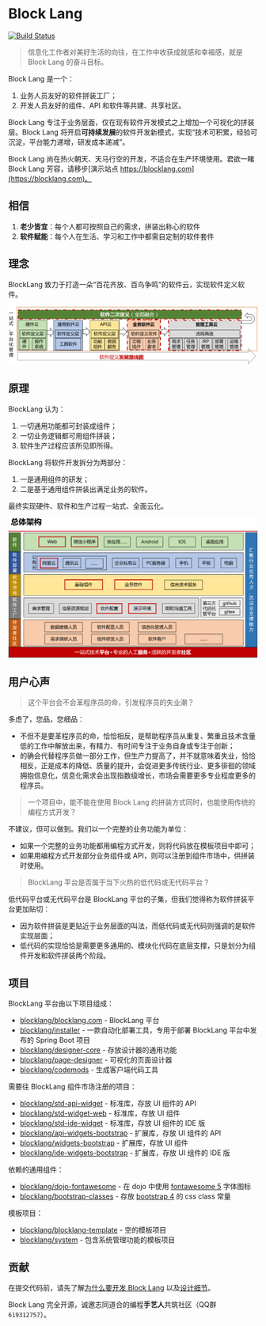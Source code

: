 ﻿# Block Lang

[![Build Status](https://travis-ci.org/blocklang/blocklang.com.svg?branch=master)](https://travis-ci.org/blocklang/blocklang.com)

> 信息化工作者对美好生活的向往，在工作中收获成就感和幸福感，就是 Block Lang 的奋斗目标。

Block Lang 是一个：

1. 业务人员友好的软件拼装工厂；
2. 开发人员友好的组件、API 和软件等共建、共享社区。

Block Lang 专注于业务层面，仅在现有软件开发模式之上增加一个可视化的拼装层。Block Lang 将开启**可持续发展**的软件开发新模式，实现“技术可积累，经验可沉淀，平台能力递增，研发成本递减”。

Block Lang 尚在热火朝天、天马行空的开发，不适合在生产环境使用。君欲一睹 Block Lang 芳容，请移步[演示站点 https://blocklang.com](https://blocklang.com)。

## 相信

1. **老少皆宜**：每个人都可按照自己的需求，拼装出称心的软件
2. **软件赋能**：每个人在生活、学习和工作中都需自定制的软件套件

## 理念

BlockLang 致力于打造一朵“百花齐放、百鸟争鸣”的软件云，实现软件定义软件。

![Block Lang Idea](docs/spec/images/blocklang-idea.png)

## 原理

BlockLang 认为：

1. 一切通用功能都可封装成组件；
2. 一切业务逻辑都可用组件拼装；
3. 软件生产过程应该所见即所得。

BlockLang 将软件开发拆分为两部分：

1. 一是通用组件的研发；
2. 二是基于通用组件拼装出满足业务的软件。

最终实现硬件、软件和生产过程一站式、全面云化。

![Block Lang Architecture](docs/spec/images/blocklang-architecture.png)

## 用户心声

> 这个平台会不会革程序员的命，引发程序员的失业潮？

多虑了，您品，您细品：

* 不但不是要革程序员的命，恰恰相反，是帮助程序员从重复、繁重且技术含量低的工作中解放出来，有精力、有时间专注于业务自身或专注于创新；
* 的确会代替程序员做一部分工作，但生产力提高了，并不就意味着失业，恰恰相反，正是成本的降低、质量的提升，会促进更多传统行业、更多徘徊的领域拥抱信息化，信息化需求会出现指数级增长，市场会需要更多专业程度更多的程序员。

> 一个项目中，能不能在使用 Block Lang 的拼装方式同时，也能使用传统的编程方式开发？

不建议，但可以做到。我们以一个完整的业务功能为单位：

* 如果一个完整的业务功能都用编程方式开发，则将代码放在模板项目中即可；
* 如果用编程方式开发部分业务组件或 API，则可以注册到组件市场中，供拼装时使用。

> BlockLang 平台是否属于当下火热的低代码或无代码平台？

低代码平台或无代码平台是 BlockLang 平台的子集，但我们觉得称为软件拼装平台更加贴切：

* 因为软件拼装是更贴近于业务层面的叫法，而低代码或无代码则强调的是软件实现层面；
* 低代码的实现恰恰是需要更多通用的、模块化代码在底层支撑，只是划分为组件开发和软件拼装两个阶段。

## 项目

BlockLang 平台由以下项目组成：

* [blocklang/blocklang.com](https://github.com/blocklang/blocklang.com) - BlockLang 平台
* [blocklang/installer](https://github.com/blocklang/blocklang-installer) - 一款自动化部署工具，专用于部署 BlockLang 平台中发布的 Spring Boot 项目
* [blocklang/designer-core](https://github.com/blocklang/designer-core) - 存放设计器的通用功能
* [blocklang/page-designer](https://github.com/blocklang/page-designer) - 可视化的页面设计器
* [blocklang/codemods](https://github.com/blocklang/codemods) - 生成客户端代码工具

需要往 BlockLang 组件市场注册的项目：

* [blocklang/std-api-widget](https://github.com/blocklang/std-api-widget) - 标准库，存放 UI 组件的 API
* [blocklang/std-widget-web](https://github.com/blocklang/std-widget-web) - 标准库，存放 UI 组件
* [blocklang/std-ide-widget](https://github.com/blocklang/std-ide-widget) - 标准库，存放 UI 组件的 IDE 版
* [blocklang/api-widgets-bootstrap](https://github.com/blocklang/api-widgets-bootstrap) - 扩展库，存放 UI 组件的 API
* [blocklang/widgets-bootstrap](https://github.com/blocklang/widgets-bootstrap) - 扩展库，存放 UI 组件
* [blocklang/ide-widgets-bootstrap](https://github.com/blocklang/ide-widgets-bootstrap) - 扩展库，存放 UI 组件的 IDE 版

依赖的通用组件：

* [blocklang/dojo-fontawesome](https://github.com/blocklang/dojo-fontawesome) - 在 dojo 中使用 [fontawesome 5](https://fontawesome.com/) 字体图标
* [blocklang/bootstrap-classes](https://github.com/blocklang/bootstrap-classes) - 存放 [bootstrap 4](https://getbootstrap.com/) 的 css class 常量

模板项目：

* [blocklang/blocklang-template](https://github.com/blocklang/blocklang-template) - 空的模板项目
* [blocklang/system](https://github.com/blocklang/system) - 包含系统管理功能的模板项目

## 贡献

在提交代码前，请先了解[为什么要开发 Block Lang](./docs/help/why.md) 以及[设计细节](./docs/spec/program.md)。

Block Lang 完全开源，诚邀志同道合的编程**手艺人**共筑社区（QQ群 `619312757`）。
